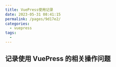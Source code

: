 ```yaml
---
title: VuePress使用记录
date: 2023-05-31 08:41:15
permalink: /pages/9d17e2/
categories:
  - vuepress
tags:
  -
---
```


## 记录使用 VuePress 的相关操作问题
